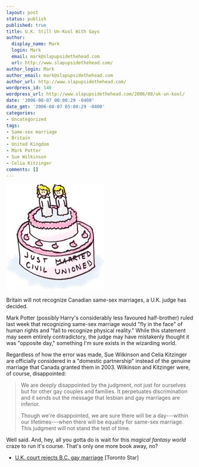 ```yaml
---
layout: post
status: publish
published: true
title: U.K. Still Un-Kool With Gays
author:
  display_name: Mark
  login: Mark
  email: mark@slapupsidethehead.com
  url: http://www.slapupsidethehead.com/
author_login: Mark
author_email: mark@slapupsidethehead.com
author_url: http://www.slapupsidethehead.com/
wordpress_id: 146
wordpress_url: http://www.slapupsidethehead.com/2006/08/uk-un-kool/
date: '2006-08-07 00:00:29 -0400'
date_gmt: '2006-08-07 05:00:29 -0400'
categories:
- Uncategorized
tags:
- Same-sex marriage
- Britain
- United Kingdom
- Mark Potter
- Sue Wilkinson
- Celia Kitzinger
comments: []
---
```

![Just Civil Unioned](/wp-content/media/2006/08/just_civil_unioned.jpg)

Britain will not recognize Canadian same-sex marriages, a U.K. judge has decided.

Mark Potter (possibly Harry's considerably less favoured half-brother) ruled last week that recognizing same-sex marriage would "fly in the face" of human rights and "fail to recognize physical reality." While this statement may seem entirely contradictory, the judge may have mistakenly thought it was "opposite day," something I'm sure exists in the wizarding world.

Regardless of how the error was made, Sue Wilkinson and Celia Kitzinger are officially considered in a "domestic partnership" instead of the genuine marriage that Canada granted them in 2003. Wilkinson and Kitzinger were, of course, disappointed:

> We are deeply disappointed by the judgment, not just for ourselves but for other gay couples and families. It perpetuates discrimination and it sends out the message that lesbian and gay marriages are inferior.
> 
> Though we're disappointed, we are sure there will be a day---within our lifetimes---when there will be equality for same-sex marriage. This judgment will not stand the test of time.

Well said. And, hey, all you gotta do is wait for this _magical fantasy world_ craze to run it's course. That's only one more book away, no?

- [U.K. court rejects B.C. gay marriage](http://www.thestar.com/NASApp/cs/ContentServer?pagename=thestar/Layout/Article_Type1&c=Article&pubid=968163964505&cid=1154339409515&col=968705899037&call_page=TS_News&call_pageid=968332188492&call_pagepath=News/News) [Toronto Star]
